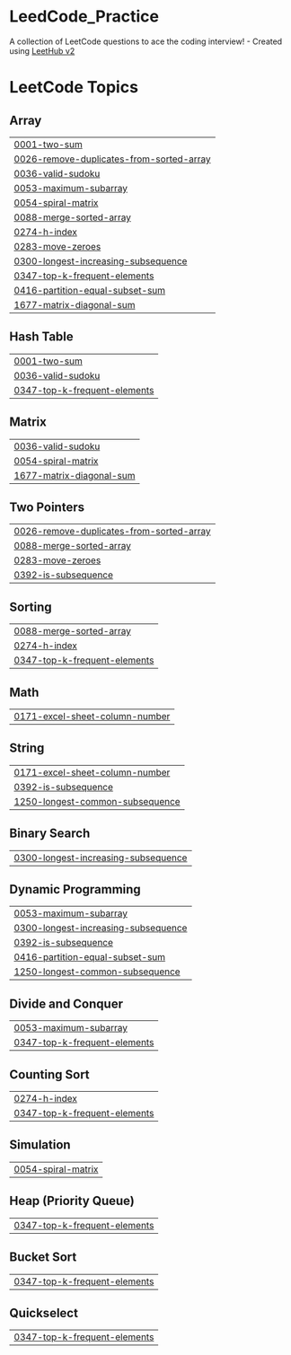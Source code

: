 # LeedCode_Practice
A collection of LeetCode questions to ace the coding interview! - Created using [LeetHub v2](https://github.com/arunbhardwaj/LeetHub-2.0)

<!---LeetCode Topics Start-->
# LeetCode Topics
## Array
|  |
| ------- |
| [0001-two-sum](https://github.com/Boomika003/LeedCode_Practice/tree/master/0001-two-sum) |
| [0026-remove-duplicates-from-sorted-array](https://github.com/Boomika003/LeedCode_Practice/tree/master/0026-remove-duplicates-from-sorted-array) |
| [0036-valid-sudoku](https://github.com/Boomika003/LeedCode_Practice/tree/master/0036-valid-sudoku) |
| [0053-maximum-subarray](https://github.com/Boomika003/LeedCode_Practice/tree/master/0053-maximum-subarray) |
| [0054-spiral-matrix](https://github.com/Boomika003/LeedCode_Practice/tree/master/0054-spiral-matrix) |
| [0088-merge-sorted-array](https://github.com/Boomika003/LeedCode_Practice/tree/master/0088-merge-sorted-array) |
| [0274-h-index](https://github.com/Boomika003/LeedCode_Practice/tree/master/0274-h-index) |
| [0283-move-zeroes](https://github.com/Boomika003/LeedCode_Practice/tree/master/0283-move-zeroes) |
| [0300-longest-increasing-subsequence](https://github.com/Boomika003/LeedCode_Practice/tree/master/0300-longest-increasing-subsequence) |
| [0347-top-k-frequent-elements](https://github.com/Boomika003/LeedCode_Practice/tree/master/0347-top-k-frequent-elements) |
| [0416-partition-equal-subset-sum](https://github.com/Boomika003/LeedCode_Practice/tree/master/0416-partition-equal-subset-sum) |
| [1677-matrix-diagonal-sum](https://github.com/Boomika003/LeedCode_Practice/tree/master/1677-matrix-diagonal-sum) |
## Hash Table
|  |
| ------- |
| [0001-two-sum](https://github.com/Boomika003/LeedCode_Practice/tree/master/0001-two-sum) |
| [0036-valid-sudoku](https://github.com/Boomika003/LeedCode_Practice/tree/master/0036-valid-sudoku) |
| [0347-top-k-frequent-elements](https://github.com/Boomika003/LeedCode_Practice/tree/master/0347-top-k-frequent-elements) |
## Matrix
|  |
| ------- |
| [0036-valid-sudoku](https://github.com/Boomika003/LeedCode_Practice/tree/master/0036-valid-sudoku) |
| [0054-spiral-matrix](https://github.com/Boomika003/LeedCode_Practice/tree/master/0054-spiral-matrix) |
| [1677-matrix-diagonal-sum](https://github.com/Boomika003/LeedCode_Practice/tree/master/1677-matrix-diagonal-sum) |
## Two Pointers
|  |
| ------- |
| [0026-remove-duplicates-from-sorted-array](https://github.com/Boomika003/LeedCode_Practice/tree/master/0026-remove-duplicates-from-sorted-array) |
| [0088-merge-sorted-array](https://github.com/Boomika003/LeedCode_Practice/tree/master/0088-merge-sorted-array) |
| [0283-move-zeroes](https://github.com/Boomika003/LeedCode_Practice/tree/master/0283-move-zeroes) |
| [0392-is-subsequence](https://github.com/Boomika003/LeedCode_Practice/tree/master/0392-is-subsequence) |
## Sorting
|  |
| ------- |
| [0088-merge-sorted-array](https://github.com/Boomika003/LeedCode_Practice/tree/master/0088-merge-sorted-array) |
| [0274-h-index](https://github.com/Boomika003/LeedCode_Practice/tree/master/0274-h-index) |
| [0347-top-k-frequent-elements](https://github.com/Boomika003/LeedCode_Practice/tree/master/0347-top-k-frequent-elements) |
## Math
|  |
| ------- |
| [0171-excel-sheet-column-number](https://github.com/Boomika003/LeedCode_Practice/tree/master/0171-excel-sheet-column-number) |
## String
|  |
| ------- |
| [0171-excel-sheet-column-number](https://github.com/Boomika003/LeedCode_Practice/tree/master/0171-excel-sheet-column-number) |
| [0392-is-subsequence](https://github.com/Boomika003/LeedCode_Practice/tree/master/0392-is-subsequence) |
| [1250-longest-common-subsequence](https://github.com/Boomika003/LeedCode_Practice/tree/master/1250-longest-common-subsequence) |
## Binary Search
|  |
| ------- |
| [0300-longest-increasing-subsequence](https://github.com/Boomika003/LeedCode_Practice/tree/master/0300-longest-increasing-subsequence) |
## Dynamic Programming
|  |
| ------- |
| [0053-maximum-subarray](https://github.com/Boomika003/LeedCode_Practice/tree/master/0053-maximum-subarray) |
| [0300-longest-increasing-subsequence](https://github.com/Boomika003/LeedCode_Practice/tree/master/0300-longest-increasing-subsequence) |
| [0392-is-subsequence](https://github.com/Boomika003/LeedCode_Practice/tree/master/0392-is-subsequence) |
| [0416-partition-equal-subset-sum](https://github.com/Boomika003/LeedCode_Practice/tree/master/0416-partition-equal-subset-sum) |
| [1250-longest-common-subsequence](https://github.com/Boomika003/LeedCode_Practice/tree/master/1250-longest-common-subsequence) |
## Divide and Conquer
|  |
| ------- |
| [0053-maximum-subarray](https://github.com/Boomika003/LeedCode_Practice/tree/master/0053-maximum-subarray) |
| [0347-top-k-frequent-elements](https://github.com/Boomika003/LeedCode_Practice/tree/master/0347-top-k-frequent-elements) |
## Counting Sort
|  |
| ------- |
| [0274-h-index](https://github.com/Boomika003/LeedCode_Practice/tree/master/0274-h-index) |
| [0347-top-k-frequent-elements](https://github.com/Boomika003/LeedCode_Practice/tree/master/0347-top-k-frequent-elements) |
## Simulation
|  |
| ------- |
| [0054-spiral-matrix](https://github.com/Boomika003/LeedCode_Practice/tree/master/0054-spiral-matrix) |
## Heap (Priority Queue)
|  |
| ------- |
| [0347-top-k-frequent-elements](https://github.com/Boomika003/LeedCode_Practice/tree/master/0347-top-k-frequent-elements) |
## Bucket Sort
|  |
| ------- |
| [0347-top-k-frequent-elements](https://github.com/Boomika003/LeedCode_Practice/tree/master/0347-top-k-frequent-elements) |
## Quickselect
|  |
| ------- |
| [0347-top-k-frequent-elements](https://github.com/Boomika003/LeedCode_Practice/tree/master/0347-top-k-frequent-elements) |
<!---LeetCode Topics End-->